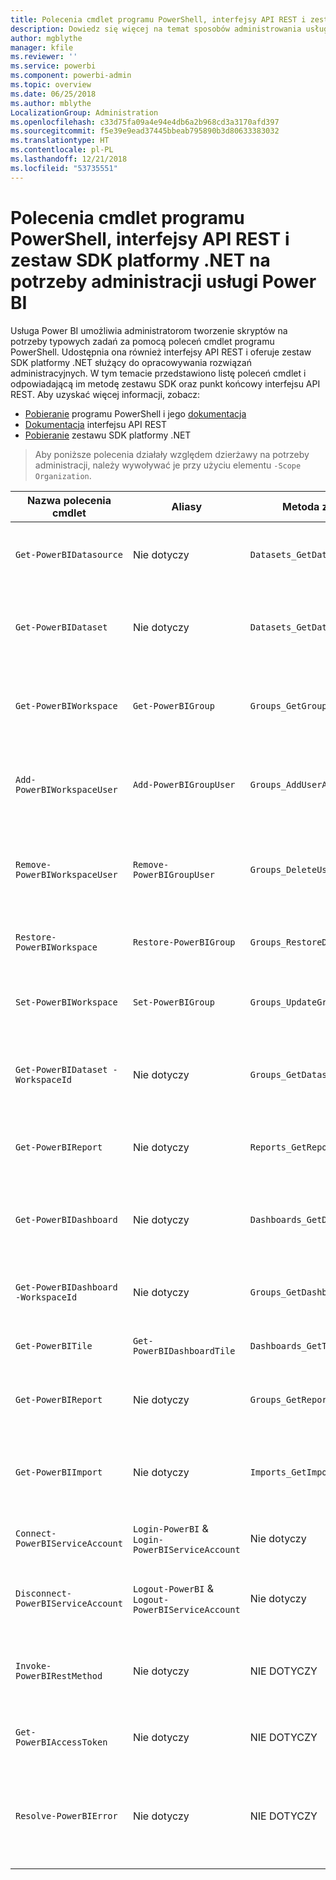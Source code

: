 ```yaml
---
title: Polecenia cmdlet programu PowerShell, interfejsy API REST i zestaw SDK platformy .NET dla administratorów
description: Dowiedz się więcej na temat sposobów administrowania usługą Power BI za pomocą skryptów i interfejsów API programowania.
author: mgblythe
manager: kfile
ms.reviewer: ''
ms.service: powerbi
ms.component: powerbi-admin
ms.topic: overview
ms.date: 06/25/2018
ms.author: mblythe
LocalizationGroup: Administration
ms.openlocfilehash: c33d75fa09a4e94e4db6a2b968cd3a3170afd397
ms.sourcegitcommit: f5e39e9ead37445bbeab795890b3d80633383032
ms.translationtype: HT
ms.contentlocale: pl-PL
ms.lasthandoff: 12/21/2018
ms.locfileid: "53735551"
---
```

# <a name="powershell-cmdlets-rest-apis-and-net-sdk-for-power-bi-administration"></a>Polecenia cmdlet programu PowerShell, interfejsy API REST i zestaw SDK platformy .NET na potrzeby administracji usługi Power BI
Usługa Power BI umożliwia administratorom tworzenie skryptów na potrzeby typowych zadań za pomocą poleceń cmdlet programu PowerShell. Udostępnia ona również interfejsy API REST i oferuje zestaw SDK platformy .NET służący do opracowywania rozwiązań administracyjnych. W tym temacie przedstawiono listę poleceń cmdlet i odpowiadającą im metodę zestawu SDK oraz punkt końcowy interfejsu API REST. Aby uzyskać więcej informacji, zobacz:

- [Pobieranie](https://www.powershellgallery.com/packages/MicrosoftPowerBIMgmt/) programu PowerShell i jego [dokumentacja](https://docs.microsoft.com/powershell/power-bi/overview?view=powerbi-ps)
- [Dokumentacja](https://docs.microsoft.com/rest/api/power-bi/admin) interfejsu API REST
- [Pobieranie](https://www.nuget.org/packages/Microsoft.PowerBI.Api/) zestawu SDK platformy .NET

> Aby poniższe polecenia działały względem dzierżawy na potrzeby administracji, należy wywoływać je przy użyciu elementu `-Scope Organization`.

| **Nazwa polecenia cmdlet** | **Aliasy** | **Metoda zestawu SDK** | **Punkt końcowy interfejsu API REST** | **Opis** |
| --- | --- | --- | --- | --- |
| `Get-PowerBIDatasource` | Nie dotyczy | `Datasets_GetDataSourcesAsAdmin` | /v1.0/myorg/admin/datasets/{datasetkey}/datasources | Pobiera źródła danych dla danego zestawu danych. |
| `Get-PowerBIDataset` | Nie dotyczy | `Datasets_GetDatasetsAsAdmin` | /v1.0/myorg/admin/datasets | Pobiera pełną listę zestawów danych w dzierżawie usługi Power BI. |
| `Get-PowerBIWorkspace` | `Get-PowerBIGroup` | `Groups_GetGroupsAsAdmin` | /v1.0/myorg/admin/groups | Pobiera pełną listę obszarów roboczych w dzierżawie usługi Power BI. |
| `Add-PowerBIWorkspaceUser` | `Add-PowerBIGroupUser` | `Groups_AddUserAsAdmin` | /v1.0/myorg/admin/groups/{groupId}/users | Dodaje użytkownika jako członka do danego obszaru roboczego. |
| `Remove-PowerBIWorkspaceUser` | `Remove-PowerBIGroupUser` | `Groups_DeleteUserAsAdmin` | /v1.0/myorg/admin/groups/{groupId}/users/{user} | Usuwa użytkownika z listy członkostwa danego obszaru roboczego. |
| `Restore-PowerBIWorkspace` |`Restore-PowerBIGroup` | `Groups_RestoreDeletedGroupAsAdmin` | /v1.0/myorg/admin/groups/{groupId}/restore | Przywraca usunięty obszar roboczy. |
| `Set-PowerBIWorkspace` |`Set-PowerBIGroup` | `Groups_UpdateGroupAsAdmin` | /v1.0/myorg/admin/groups/{groupId} | Aktualizuje właściwości danego obszaru roboczego. |
| `Get-PowerBIDataset -WorkspaceId` | Nie dotyczy | `Groups_GetDatasetsAsAdmin` | /v1.0/myorg/admin/groups/{group\_id}/datasets | Pobiera zestawy danych w ramach danego obszaru roboczego. |
| `Get-PowerBIReport` | Nie dotyczy | `Reports_GetReportsAsAdmin` | /v1.0/myorg/admin/reports | Pobiera pełną listę raportów w dzierżawie usługi Power BI. |
| `Get-PowerBIDashboard` | Nie dotyczy | `Dashboards_GetDashboardsAsAdmin` | /v1.0/myorg/admin/dashboards | Pobiera pełną listę pulpitów nawigacyjnych w dzierżawie usługi Power BI. |
| `Get-PowerBIDashboard -WorkspaceId` | Nie dotyczy | `Groups_GetDashboardsAsAdmin` | /v1.0/myorg/admin/groups/{group\_id}/dashboards | Pobiera pulpity nawigacyjne w ramach danego obszaru roboczego. |
| `Get-PowerBITile` | `Get-PowerBIDashboardTile` | `Dashboards_GetTilesAsAdmin` | /v1.0/myorg/admin/dashboards/{dashboard\_id}/tiles | Pobiera kafelki danego pulpitu nawigacyjnego. |
| `Get-PowerBIReport` | Nie dotyczy | `Groups_GetReportsAsAdmin` | /v1.0/myorg/admin/groups/{group\_id}/reports | Pobiera raporty w ramach danego obszaru roboczego. |
| `Get-PowerBIImport` | Nie dotyczy | `Imports_GetImportsAsAdmin` | /v1.0/myorg/admin/imports | Pobiera pełną listę operacji importu w dzierżawie usługi Power BI. |
| `Connect-PowerBIServiceAccount` | `Login-PowerBI` &  `Login-PowerBIServiceAccount` | Nie dotyczy | Nie dotyczy | Loguje do usługi Power BI i rozpoczyna sesję. |
| `Disconnect-PowerBIServiceAccount` | `Logout-PowerBI` & `Logout-PowerBIServiceAccount` | Nie dotyczy | Nie dotyczy | Wylogowuje z usługi Power BI i zamyka istniejącą sesję. |
| `Invoke-PowerBIRestMethod`| Nie dotyczy | NIE DOTYCZY | Nie dotyczy | Wysyła dowolne wywołania interfejsu API REST do usługi Power BI. |
| `Get-PowerBIAccessToken`| Nie dotyczy | NIE DOTYCZY | Nie dotyczy | Uzyskuje token dostępu usługi Power BI w ramach sesji. |
| `Resolve-PowerBIError`| Nie dotyczy | NIE DOTYCZY | Nie dotyczy | Uzyskuje szczegółowe informacje o błędach dla nieudanych wywołań poleceń cmdlet. |
